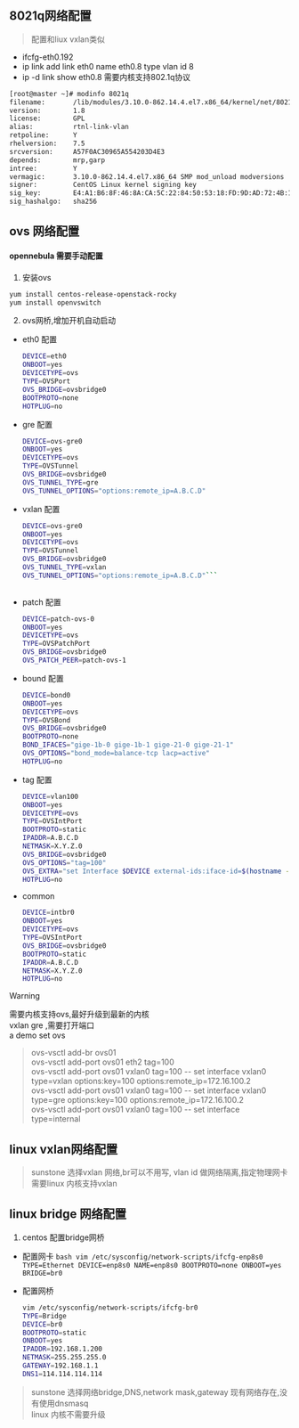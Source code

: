 
## 8021q网络配置
> 配置和liux vxlan类似
  - ifcfg-eth0.192
  - ip link add link eth0 name eth0.8 type vlan id 8
  - ip -d link show eth0.8
需要内核支持802.1q协议
```bash
[root@master ~]# modinfo 8021q
filename:       /lib/modules/3.10.0-862.14.4.el7.x86_64/kernel/net/8021q/8021q.ko.xz
version:        1.8
license:        GPL
alias:          rtnl-link-vlan
retpoline:      Y
rhelversion:    7.5
srcversion:     A57F0AC30965A554203D4E3
depends:        mrp,garp
intree:         Y
vermagic:       3.10.0-862.14.4.el7.x86_64 SMP mod_unload modversions 
signer:         CentOS Linux kernel signing key
sig_key:        E4:A1:B6:8F:46:8A:CA:5C:22:84:50:53:18:FD:9D:AD:72:4B:13:03
sig_hashalgo:   sha256
```
## ovs 网络配置

#### opennebula 需要手动配置 #
1. 安装ovs
```bash
yum install centos-release-openstack-rocky
yum install openvswitch
```

2. ovs网桥,增加开机自动启动
  - eth0 配置

	```bash
	DEVICE=eth0
	ONBOOT=yes
	DEVICETYPE=ovs
	TYPE=OVSPort
	OVS_BRIDGE=ovsbridge0
	BOOTPROTO=none
	HOTPLUG=no
	```
  - gre  配置
	
	```bash
	DEVICE=ovs-gre0
	ONBOOT=yes
	DEVICETYPE=ovs
	TYPE=OVSTunnel
	OVS_BRIDGE=ovsbridge0
	OVS_TUNNEL_TYPE=gre
	OVS_TUNNEL_OPTIONS="options:remote_ip=A.B.C.D"
	```

  - vxlan 配置
	```bash
	DEVICE=ovs-gre0
	ONBOOT=yes
	DEVICETYPE=ovs
	TYPE=OVSTunnel
	OVS_BRIDGE=ovsbridge0
	OVS_TUNNEL_TYPE=vxlan
	OVS_TUNNEL_OPTIONS="options:remote_ip=A.B.C.D"```
  
  - patch  配置
	```bash
	DEVICE=patch-ovs-0
	ONBOOT=yes
	DEVICETYPE=ovs
	TYPE=OVSPatchPort
	OVS_BRIDGE=ovsbridge0
	OVS_PATCH_PEER=patch-ovs-1
	```
 
  - bound 配置
	```bash
	DEVICE=bond0
	ONBOOT=yes
	DEVICETYPE=ovs
	TYPE=OVSBond
	OVS_BRIDGE=ovsbridge0
	BOOTPROTO=none
	BOND_IFACES="gige-1b-0 gige-1b-1 gige-21-0 gige-21-1"
	OVS_OPTIONS="bond_mode=balance-tcp lacp=active"
	HOTPLUG=no
	```
  - tag 配置
	```bash
	DEVICE=vlan100
	ONBOOT=yes
	DEVICETYPE=ovs
	TYPE=OVSIntPort
	BOOTPROTO=static
	IPADDR=A.B.C.D
	NETMASK=X.Y.Z.0
	OVS_BRIDGE=ovsbridge0
	OVS_OPTIONS="tag=100"
	OVS_EXTRA="set Interface $DEVICE external-ids:iface-id=$(hostname -s)-$DEVICE-vif"
	HOTPLUG=no
	```
  - common
	```bash
	DEVICE=intbr0
	ONBOOT=yes
	DEVICETYPE=ovs
	TYPE=OVSIntPort
	OVS_BRIDGE=ovsbridge0
	BOOTPROTO=static
	IPADDR=A.B.C.D
	NETMASK=X.Y.Z.0
	HOTPLUG=no
	```


> [!WARNING]
> 需要内核支持ovs,最好升级到最新的内核<br/>
> vxlan gre ,需要打开端口<br/>
> a demo set ovs<br/>
>> ovs-vsctl add-br ovs01<br/>
>> ovs-vsctl add-port ovs01 eth2 tag=100<br/>
>> ovs-vsctl add-port ovs01 vxlan0 tag=100 -- set interface vxlan0 type=vxlan options:key=100 options:remote_ip=172.16.100.2<br/>
>> ovs-vsctl add-port ovs01 vxlan0 tag=100 -- set interface vxlan0 type=gre options:key=100 options:remote_ip=172.16.100.2<br/>
>> ovs-vsctl add-port ovs01 vxlan0 tag=100 -- set interface type=internal<br/>







## linux vxlan网络配置

> sunstone 选择vxlan 网络,br可以不用写, vlan id 做网络隔离,指定物理网卡<br/>
> 需要linux 内核支持vxlan<br/>



## linux bridge 网络配置

1. centos 配置bridge网桥
  -  配置网卡
	```bash
vim /etc/sysconfig/network-scripts/ifcfg-enp8s0 
	TYPE=Ethernet
	DEVICE=enp8s0
	NAME=enp8s0
	BOOTPROTO=none
	ONBOOT=yes
	BRIDGE=br0
	```

  - 配置网桥
	```bash
	vim /etc/sysconfig/network-scripts/ifcfg-br0
	TYPE=Bridge
	DEVICE=br0
	BOOTPROTO=static
	ONBOOT=yes
	IPADDR=192.168.1.200
	NETMASK=255.255.255.0
	GATEWAY=192.168.1.1
	DNS1=114.114.114.114
	```

  > sunstone 选择网络bridge,DNS,network mask,gateway 现有网络存在,没有使用dnsmasq<br/>
  > linux 内核不需要升级<br/>

